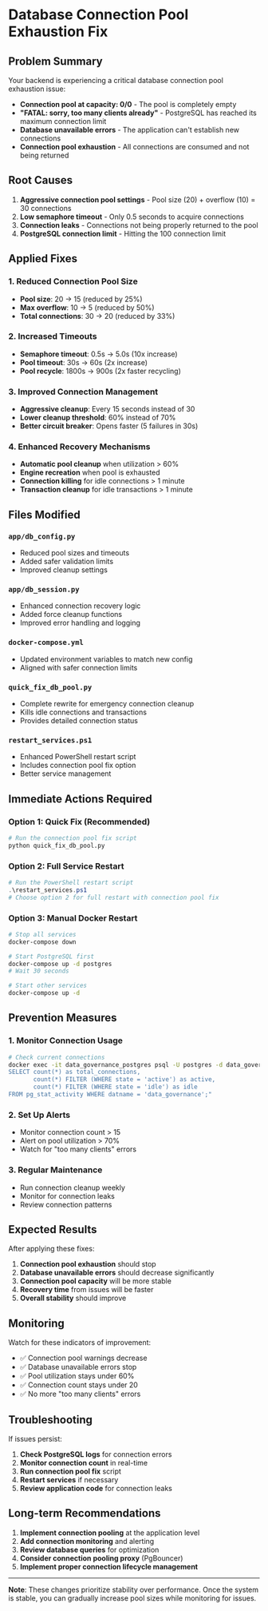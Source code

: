 # Database Connection Pool Exhaustion Fix

## Problem Summary

Your backend is experiencing a critical database connection pool exhaustion issue:

- **Connection pool at capacity: 0/0** - The pool is completely empty
- **"FATAL: sorry, too many clients already"** - PostgreSQL has reached its maximum connection limit
- **Database unavailable errors** - The application can't establish new connections
- **Connection pool exhaustion** - All connections are consumed and not being returned

## Root Causes

1. **Aggressive connection pool settings** - Pool size (20) + overflow (10) = 30 connections
2. **Low semaphore timeout** - Only 0.5 seconds to acquire connections
3. **Connection leaks** - Connections not being properly returned to the pool
4. **PostgreSQL connection limit** - Hitting the 100 connection limit

## Applied Fixes

### 1. Reduced Connection Pool Size
- **Pool size**: 20 → 15 (reduced by 25%)
- **Max overflow**: 10 → 5 (reduced by 50%)
- **Total connections**: 30 → 20 (reduced by 33%)

### 2. Increased Timeouts
- **Semaphore timeout**: 0.5s → 5.0s (10x increase)
- **Pool timeout**: 30s → 60s (2x increase)
- **Pool recycle**: 1800s → 900s (2x faster recycling)

### 3. Improved Connection Management
- **Aggressive cleanup**: Every 15 seconds instead of 30
- **Lower cleanup threshold**: 60% instead of 70%
- **Better circuit breaker**: Opens faster (5 failures in 30s)

### 4. Enhanced Recovery Mechanisms
- **Automatic pool cleanup** when utilization > 60%
- **Engine recreation** when pool is exhausted
- **Connection killing** for idle connections > 1 minute
- **Transaction cleanup** for idle transactions > 1 minute

## Files Modified

### `app/db_config.py`
- Reduced pool sizes and timeouts
- Added safer validation limits
- Improved cleanup settings

### `app/db_session.py`
- Enhanced connection recovery logic
- Added force cleanup functions
- Improved error handling and logging

### `docker-compose.yml`
- Updated environment variables to match new config
- Aligned with safer connection limits

### `quick_fix_db_pool.py`
- Complete rewrite for emergency connection cleanup
- Kills idle connections and transactions
- Provides detailed connection status

### `restart_services.ps1`
- Enhanced PowerShell restart script
- Includes connection pool fix option
- Better service management

## Immediate Actions Required

### Option 1: Quick Fix (Recommended)
```bash
# Run the connection pool fix script
python quick_fix_db_pool.py
```

### Option 2: Full Service Restart
```powershell
# Run the PowerShell restart script
.\restart_services.ps1
# Choose option 2 for full restart with connection pool fix
```

### Option 3: Manual Docker Restart
```bash
# Stop all services
docker-compose down

# Start PostgreSQL first
docker-compose up -d postgres
# Wait 30 seconds

# Start other services
docker-compose up -d
```

## Prevention Measures

### 1. Monitor Connection Usage
```bash
# Check current connections
docker exec -it data_governance_postgres psql -U postgres -d data_governance -c "
SELECT count(*) as total_connections,
       count(*) FILTER (WHERE state = 'active') as active,
       count(*) FILTER (WHERE state = 'idle') as idle
FROM pg_stat_activity WHERE datname = 'data_governance';"
```

### 2. Set Up Alerts
- Monitor connection count > 15
- Alert on pool utilization > 70%
- Watch for "too many clients" errors

### 3. Regular Maintenance
- Run connection cleanup weekly
- Monitor for connection leaks
- Review connection patterns

## Expected Results

After applying these fixes:

1. **Connection pool exhaustion** should stop
2. **Database unavailable errors** should decrease significantly
3. **Connection pool capacity** will be more stable
4. **Recovery time** from issues will be faster
5. **Overall stability** should improve

## Monitoring

Watch for these indicators of improvement:

- ✅ Connection pool warnings decrease
- ✅ Database unavailable errors stop
- ✅ Pool utilization stays under 60%
- ✅ Connection count stays under 20
- ✅ No more "too many clients" errors

## Troubleshooting

If issues persist:

1. **Check PostgreSQL logs** for connection errors
2. **Monitor connection count** in real-time
3. **Run connection pool fix** script
4. **Restart services** if necessary
5. **Review application code** for connection leaks

## Long-term Recommendations

1. **Implement connection pooling** at the application level
2. **Add connection monitoring** and alerting
3. **Review database queries** for optimization
4. **Consider connection pooling proxy** (PgBouncer)
5. **Implement proper connection lifecycle management**

---

**Note**: These changes prioritize stability over performance. Once the system is stable, you can gradually increase pool sizes while monitoring for issues.
